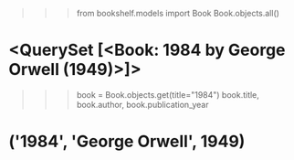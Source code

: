 >>> from bookshelf.models import Book
>>> Book.objects.all()
# <QuerySet [<Book: 1984 by George Orwell (1949)>]>

>>> book = Book.objects.get(title="1984")
>>> book.title, book.author, book.publication_year
# ('1984', 'George Orwell', 1949)